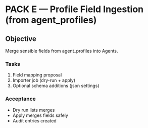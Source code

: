 # PACK E — Profile Field Ingestion (from agent_profiles)

## Objective
Merge sensible fields from agent_profiles into Agents.

### Tasks
1. Field mapping proposal
2. Importer job (dry-run + apply)
3. Optional schema additions (json settings)

### Acceptance
- Dry run lists merges
- Apply merges fields safely
- Audit entries created
